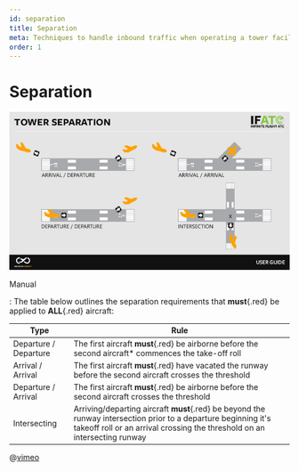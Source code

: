 ```yaml
---
id: separation
title: Separation
meta: Techniques to handle inbound traffic when operating a tower facility within Infinite Flight.
order: 1
---
```




# Separation



![Image 3.1.1.1 - Tower Separation](_images/manual/graphics/atc-tower-separation.jpg)



Manual

: The table below outlines the separation requirements that **must**{.red} be applied to **ALL**{.red} aircraft:

| Type                  | Rule                                                         |
| --------------------- | ------------------------------------------------------------ |
| Departure / Departure | The first aircraft **must**{.red} be airborne before the second aircraft* commences the take-off roll |
| Arrival / Arrival     | The first aircraft **must**{.red} have vacated the runway before the second aircraft crosses the threshold |
| Departure / Arrival   | The first aircraft **must**{.red} be airborne before the second aircraft crosses the threshold |
| Intersecting          | Arriving/departing aircraft **must**{.red} be beyond the runway intersection prior to a departure beginning it's takeoff roll or an arrival crossing the threshold on an intersecting runway |



@[vimeo](574512422)

